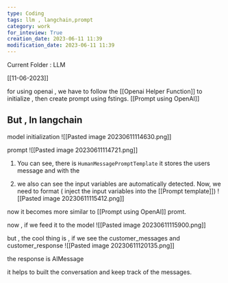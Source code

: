```yaml
---
type: Coding  
tags: llm , langchain,prompt
category: work
for_inteview: True
creation_date: 2023-06-11 11:39
modification_date: 2023-06-11 11:39
---
```


  
Current Folder : LLM




[[11-06-2023]]



for using openai , we have to follow the [[Openai Helper Function]] to initialize , then create prompt using fstings. 
[[Prompt using OpenAI]]

## But , In langchain 

model initialization 
![[Pasted image 20230611114630.png]]

prompt 
![[Pasted image 20230611114721.png]]

1. You can see, there is `HumanMessagePromptTemplate` it stores the users message and with the 


2. we also can see the input variables are automatically detected. Now, we need to format ( inject the input variables into the [[Prompt template]])
![[Pasted image 20230611115412.png]]

now it becomes more similar to [[Prompt using OpenAI]] promt.

now , if we feed it to the model 
![[Pasted image 20230611115900.png]]

but , the cool thing is , if we see the customer_messages and customer_response
![[Pasted image 20230611120135.png]]

the response is AIMessage

it helps to built the conversation and keep track of the messages.

